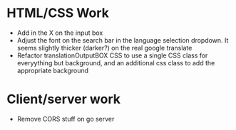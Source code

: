 
# HTML/CSS Work
- Add in the X on the input box
- Adjust the font on the search bar in the language selection dropdown. It seems slightly thicker (darker?) on the real google translate
- Refactor translationOutputBOX CSS to use a single CSS class for everyything but background, and an
additional css class to add the appropriate background

# Client/server work
- Remove CORS stuff on go server